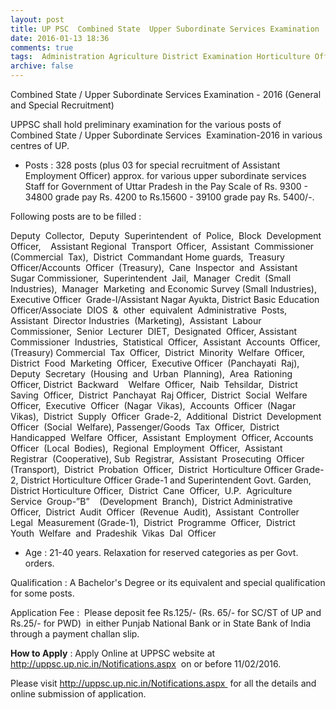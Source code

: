 ```yaml
---
layout: post
title: UP PSC  Combined State  Upper Subordinate Services Examination  2016   
date: 2016-01-13 18:36
comments: true
tags:  Administration Agriculture District Examination Horticulture Officer PSC Treasury UP 
archive: false
---
```

Combined State / Upper Subordinate Services Examination - 2016 (General and Special Recruitment)


UPPSC shall hold preliminary examination for the various posts of Combined State / Upper Subordinate Services  Examination-2016 in various centres of UP.

- Posts : 328 posts (plus 03 for special recruitment of Assistant Employment Officer) approx. for various upper subordinate services Staff for Government of Uttar Pradesh in the Pay Scale of Rs. 9300 - 34800 grade pay Rs. 4200 to Rs.15600 - 39100 grade pay Rs. 5400/-.

Following posts are to be filled :

Deputy  Collector,  Deputy  Superintendent  of  Police,  Block  Development  Officer,    Assistant Regional  Transport  Officer,  Assistant  Commissioner  (Commercial  Tax),  District  Commandant Home guards,  Treasury  Officer/Accounts  Officer  (Treasury),  Cane  Inspector  and  Assistant  Sugar Commissioner,  Superintendent  Jail,  Manager  Credit  (Small  Industries),  Manager  Marketing  and Economic Survey (Small Industries), Executive Officer  Grade-I/Assistant Nagar Ayukta, District Basic Education  Officer/Associate  DIOS  &  other  equivalent  Administrative  Posts,  Assistant  Director Industries  (Marketing),  Assistant  Labour  Commissioner,  Senior  Lecturer  DIET,  Designated  Officer, Assistant  Commissioner  Industries,  Statistical  Officer,  Assistant  Accounts  Officer,  (Treasury) Commercial  Tax  Officer,  District  Minority  Welfare  Officer,  District  Food  Marketing  Officer,  Executive Officer  (Panchayati  Raj),  Deputy  Secretary  (Housing  and  Urban  Planning),  Area  Rationing  Officer, District  Backward    Welfare  Officer,  Naib  Tehsildar,  District  Saving  Officer,  District  Panchayat  Raj Officer,  District  Social  Welfare  Officer,  Executive  Officer  (Nagar  Vikas),  Accounts  Officer  (Nagar Vikas),  District  Supply  Officer  Grade-2,  Additional  District  Development  Officer  (Social  Welfare), Passenger/Goods  Tax  Officer,  District  Handicapped  Welfare  Officer,  Assistant  Employment  Officer, Accounts  Officer  (Local  Bodies),  Regional  Employment  Officer,  Assistant  Registrar  (Cooperative), Sub  Registrar,  Assistant  Prosecuting  Officer  (Transport),  District  Probation  Officer,  District  Horticulture Officer Grade-2, District Horticulture Officer Grade-1 and Superintendent Govt. Garden, District Horticulture Officer,  District  Cane  Officer,  U.P.  Agriculture  Service  Group-”B”    (Development  Branch),  District Administrative  Officer,  District  Audit  Officer  (Revenue  Audit),  Assistant  Controller  Legal  Measurement (Grade-1),  District  Programme  Officer,  District  Youth  Welfare  and  Pradeshik  Vikas  Dal  Officer  



- Age : 21-40 years. Relaxation for reserved categories as per Govt. orders.


Qualification : A Bachelor's Degree or its equivalent and special qualification for some posts.



Application Fee :  Please deposit fee Rs.125/- (Rs. 65/- for SC/ST of UP and Rs.25/- for PWD)  in either Punjab National Bank or in State Bank of India through a payment challan slip.  

**How to Apply** : Apply Online at UPPSC website at <http://uppsc.up.nic.in/Notifications.aspx>  on or before 11/02/2016. 

Please visit http://uppsc.up.nic.in/Notifications.aspx  for all the details and online submission of application.






